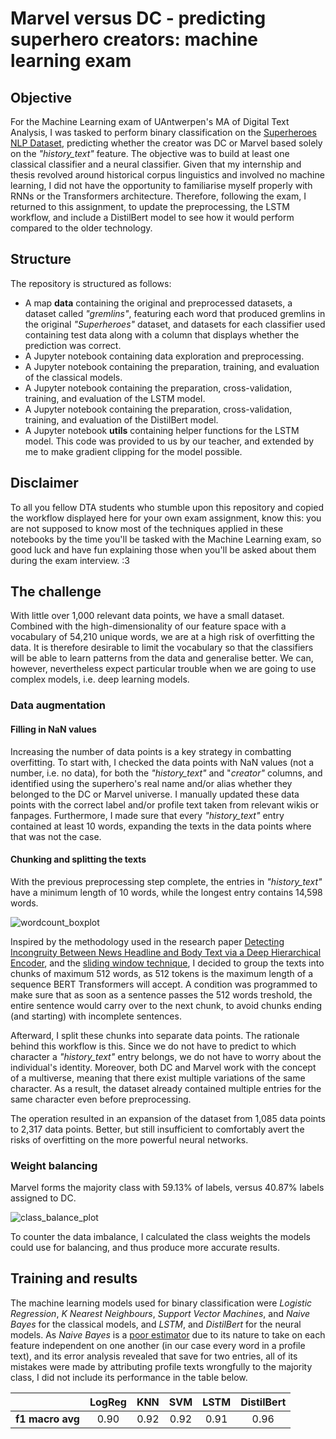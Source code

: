 # Marvel versus DC - predicting superhero creators: machine learning exam
## Objective
For the Machine Learning exam of UAntwerpen's MA of Digital Text Analysis, I was tasked to perform binary classification on the [Superheroes NLP Dataset](https://www.kaggle.com/datasets/jonathanbesomi/superheroes-nlp-dataset/code), predicting whether the creator was DC or Marvel based solely on the _"history_text"_ feature. The objective was to build at least one classical classifier and a neural classifier. Given that my internship and thesis revolved around historical corpus linguistics and involved no machine learning, I did not have the opportunity to familiarise myself properly with RNNs or the Transformers architecture. Therefore, following the exam, I returned to this assignment, to update the preprocessing, the LSTM workflow, and include a DistilBert model to see how it would perform compared to the older technology. 

## Structure
The repository is structured as follows:
* A map **data** containing the original and preprocessed datasets, a dataset called _"gremlins"_, featuring each word that produced gremlins in the original _"Superheroes"_ dataset, and datasets for each classifier used containing test data along with a column that displays whether the prediction was correct.
* A Jupyter notebook containing data exploration and preprocessing.
* A Jupyter notebook containing the preparation, training, and evaluation of the classical models.
* A Jupyter notebook containing the preparation, cross-validation, training, and evaluation of the LSTM model.
* A Jupyter notebook containing the preparation, cross-validation, training, and evaluation of the DistilBert model.
* A Jupyter notebook **utils** containing helper functions for the LSTM model. This code was provided to us by our teacher, and extended by me to make gradient clipping for the model possible.

## Disclaimer
To all you fellow DTA students who stumble upon this repository and copied the workflow displayed here for your own exam assignment, know this: you are not supposed to know most of the techniques applied in these notebooks by the time you'll be tasked with the Machine Learning exam, so good luck and have fun explaining those when you'll be asked about them during the exam interview. :3

## The challenge
With little over 1,000 relevant data points, we have a small dataset. Combined with the high-dimensionality of our feature space with a vocabulary of 54,210 unique words, we are at a high risk of overfitting the data. It is therefore desirable to limit the vocabulary so that the classifiers will be able to learn patterns from the data and generalise better. We can, however, nevertheless expect particular trouble when we are going to use complex models, i.e. deep learning models.

### Data augmentation
#### Filling in NaN values
Increasing the number of data points is a key strategy in combatting overfitting. To start with, I checked the data points with NaN values (not a number, i.e. no data), for both the _"history_text"_ and "_creator"_ columns, and identified using the superhero's real name and/or alias whether they belonged to the DC or Marvel universe. I manually updated these data points with the correct label and/or profile text taken from relevant wikis or fanpages. Furthermore, I made sure that every _"history_text"_ entry contained at least 10 words, expanding the texts in the data points where that was not the case.

#### Chunking and splitting the texts
With the previous preprocessing step complete, the entries in _"history_text"_ have a minimum length of 10 words, while the longest entry contains 14,598 words.

![wordcount_boxplot](https://github.com/jeroenvansweeveldt/Predicting_superhero_creators-machine_learning_exam_2023/assets/98675155/3cba0347-681a-4a0f-bf24-9eca25bc16d6)

Inspired by the methodology used in the research paper [Detecting Incongruity Between News Headline and Body Text via a Deep Hierarchical Encoder](https://arxiv.org/abs/1811.07066), and the [sliding window technique](https://www.geeksforgeeks.org/window-sliding-technique/), I decided to group the texts into chunks of maximum 512 words, as 512 tokens is the maximum length of a sequence BERT Transformers will accept. A condition was programmed to make sure that as soon as a sentence passes the 512 words treshold, the entire sentence would carry over to the next chunk, to avoid chunks ending (and starting) with incomplete sentences.

Afterward, I split these chunks into separate data points. The rationale behind this workflow is this. Since we do not have to predict to which character a _"history_text"_ entry belongs, we do not have to worry about the individual's identity. Moreover, both DC and Marvel work with the concept of a multiverse, meaning that there exist multiple variations of the same character. As a result, the dataset already contained multiple entries for the same character even before preprocessing.

The operation resulted in an expansion of the dataset from 1,085 data points to 2,317 data points. Better, but still insufficient to comfortably avert the risks of overfitting on the more powerful neural networks.

### Weight balancing
Marvel forms the majority class with 59.13% of labels, versus 40.87% labels assigned to DC.

![class_balance_plot](https://github.com/jeroenvansweeveldt/Predicting_superhero_creators-machine_learning_exam_2023/assets/98675155/77e2f81d-c63d-4b6f-b9ef-fbb74656aa9d)

To counter the data imbalance, I calculated the class weights the models could use for balancing, and thus produce more accurate results.

## Training and results
The machine learning models used for binary classification were _Logistic Regression_, _K Nearest Neighbours_, _Support Vector Machines_, and _Naive Bayes_ for the classical models, and _LSTM_, and _DistilBert_ for the neural models. As _Naive Bayes_ is a [poor estimator](https://scikit-learn.org/stable/modules/naive_bayes.html) due to its nature to take on each feature independent on one another (in our case every word in a profile text), and its error analysis revealed that save for two entries, all of its mistakes were made by attributing profile texts wrongfully to the majority class, I did not include its performance in the table below.

| | LogReg | KNN | SVM | LSTM |  DistilBert |
| :--- | :---: | :---: | :---: | :---: | :---: |
| **f1 macro avg**  | 0.90 | 0.92  | 0.92 | 0.91  | 0.96 |

